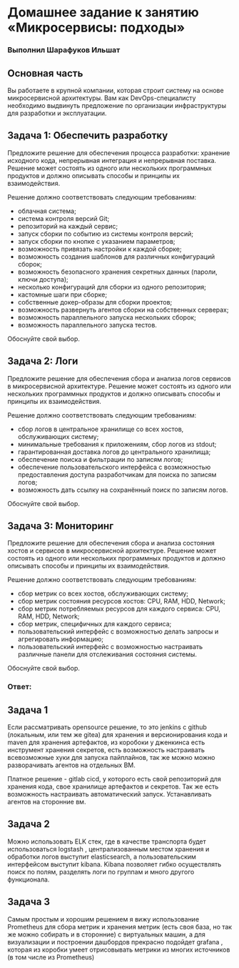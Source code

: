# Домашнее задание к занятию «Микросервисы: подходы»

### Выполнил Шарафуков Ильшат

## Основная часть

Вы работаете в крупной компании, которая строит систему на основе микросервисной архитектуры.
Вам как DevOps-специалисту необходимо выдвинуть предложение по организации инфраструктуры для разработки и эксплуатации.


## Задача 1: Обеспечить разработку

Предложите решение для обеспечения процесса разработки: хранение исходного кода, непрерывная интеграция и непрерывная поставка. 
Решение может состоять из одного или нескольких программных продуктов и должно описывать способы и принципы их взаимодействия.

Решение должно соответствовать следующим требованиям:
- облачная система;
- система контроля версий Git;
- репозиторий на каждый сервис;
- запуск сборки по событию из системы контроля версий;
- запуск сборки по кнопке с указанием параметров;
- возможность привязать настройки к каждой сборке;
- возможность создания шаблонов для различных конфигураций сборок;
- возможность безопасного хранения секретных данных (пароли, ключи доступа);
- несколько конфигураций для сборки из одного репозитория;
- кастомные шаги при сборке;
- собственные докер-образы для сборки проектов;
- возможность развернуть агентов сборки на собственных серверах;
- возможность параллельного запуска нескольких сборок;
- возможность параллельного запуска тестов.

Обоснуйте свой выбор.

## Задача 2: Логи

Предложите решение для обеспечения сбора и анализа логов сервисов в микросервисной архитектуре.
Решение может состоять из одного или нескольких программных продуктов и должно описывать способы и принципы их взаимодействия.

Решение должно соответствовать следующим требованиям:
- сбор логов в центральное хранилище со всех хостов, обслуживающих систему;
- минимальные требования к приложениям, сбор логов из stdout;
- гарантированная доставка логов до центрального хранилища;
- обеспечение поиска и фильтрации по записям логов;
- обеспечение пользовательского интерфейса с возможностью предоставления доступа разработчикам для поиска по записям логов;
- возможность дать ссылку на сохранённый поиск по записям логов.

Обоснуйте свой выбор.

## Задача 3: Мониторинг

Предложите решение для обеспечения сбора и анализа состояния хостов и сервисов в микросервисной архитектуре.
Решение может состоять из одного или нескольких программных продуктов и должно описывать способы и принципы их взаимодействия.

Решение должно соответствовать следующим требованиям:
- сбор метрик со всех хостов, обслуживающих систему;
- сбор метрик состояния ресурсов хостов: CPU, RAM, HDD, Network;
- сбор метрик потребляемых ресурсов для каждого сервиса: CPU, RAM, HDD, Network;
- сбор метрик, специфичных для каждого сервиса;
- пользовательский интерфейс с возможностью делать запросы и агрегировать информацию;
- пользовательский интерфейс с возможностью настраивать различные панели для отслеживания состояния системы.

Обоснуйте свой выбор.

### Ответ:

## Задача 1

Если рассматривать opensource решение, то это jenkins с github (локальным, или тем же gitea) для хранения и версионирования кода и maven для хранения артефактов, из коробоки у дженкинса есть инструмент хранения секретов, есть возможность настраивать всевозможные хуки для запуска пайплайнов, так же можно можно разворачивать агентов на отдельных ВМ.

Платное решение - gitlab cicd, у которого есть свой репозиторий для хранения кода, свое хранилище артефактов и секретов. Так же есть возможность настраивать автоматический запуск. Устанавливать агентов на сторонние вм.

## Задача 2

Можно использовать ELK стек, где в качестве транспорта будет использоваться logstash , централизованным местом хранения и обработки логов выступит elasticsearch, а пользовательским интерфейсом выступит kibana. Kibana позволяет гибко осуществлять поиск по полям, разделять логи по группам и много другого функционала. 

## Задача 3

Самым простым и хорошим решением я вижу использование  Prometheus  для сбора метрик и хранения метрик (есть своя база, но так же можно собирать и в сторонние) с виртуальных машин, а для визуализации и построении дашбордов прекрасно подойдет grafana , которая из коробки умеет отрисовывать метрики из многих источников (в том числе из Prometheus)